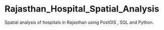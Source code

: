 # Rajasthan_Hospital_Spatial_Analysis
Spatial analysis of hospitals in Rajasthan using PostGIS , SQL and Python.
